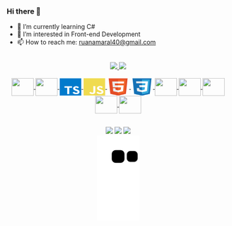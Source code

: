 ### Hi there 👋

- 🌱 I’m currently learning C#
- 👀 I’m interested in Front-end Development
- 📫 How to reach me: ruanamaral40@gmail.com

<br>

<div align="center">
  <a href="https://github.com/r-amaral">
  <img height="180em" src="https://github-readme-stats.vercel.app/api?username=r-amaral&show_icons=true&theme=midnight-purple&include_all_commits=true&count_private=true"/>
  <img height="180em" src="https://github-readme-stats.vercel.app/api/top-langs/?username=r-amaral&layout=compact&langs_count=7&theme=midnight-purple"/>
</div>

<div align="center"><br>
  <img align="center" height="40" width="50" src="https://cdn.jsdelivr.net/gh/devicons/devicon/icons/react/react-original-wordmark.svg">
  <img align="center" height="40" width="50" src="https://cdn.jsdelivr.net/gh/devicons/devicon/icons/materialui/materialui-original.svg" />
  <img align="center" height="40" width="50" src="https://raw.githubusercontent.com/devicons/devicon/master/icons/typescript/typescript-plain.svg">
  <img align="center" height="40" width="50" src="https://raw.githubusercontent.com/devicons/devicon/master/icons/javascript/javascript-plain.svg">
  <img align="center" height="40" width="50" src="https://raw.githubusercontent.com/devicons/devicon/master/icons/html5/html5-original.svg">
  <img align="center" height="40" width="50" src="https://raw.githubusercontent.com/devicons/devicon/master/icons/css3/css3-original.svg">
  <img align="center" height="40" width="50" src="https://cdn.jsdelivr.net/gh/devicons/devicon/icons/sass/sass-original.svg">
  <img align="center" height="40" width="50" src="https://cdn.jsdelivr.net/gh/devicons/devicon/icons/bootstrap/bootstrap-original.svg">
  <img align="center" height="40" width="50" src="https://cdn.jsdelivr.net/gh/devicons/devicon/icons/git/git-original.svg">
  <img align="center" height="40" width="50" src="https://cdn.jsdelivr.net/gh/devicons/devicon/icons/jest/jest-plain.svg" />
  <img  align="center" height="40" width="50" src="https://cdn.jsdelivr.net/gh/devicons/devicon/icons/storybook/storybook-original.svg" />
          
</div>

  ##
  
<div align='center'> 
  <a href = "mailto:ruanamaral40@gmail.com"> <img src='https://img.shields.io/badge/Gmail-D14836?style=for-the-badge&logo=gmail&logoColor=white'/></a>
  <a href="https://www.linkedin.com/in/ruan-amaral-7b0704128/" target="_blank"><img src="https://img.shields.io/badge/-LinkedIn-%230077B5?style=for-the-badge&logo=linkedin&logoColor=white" target="_blank"></a> 
   <a href="https://discordapp.com/users/Ruan%20O#7255" target="_blank"><img src="https://img.shields.io/badge/Discord-7289DA?style=for-the-badge&logo=discord&logoColor=white" target="_blank"></a> 
</div>

<div align='center'>

<picture align="center">
  <source media="(prefers-color-scheme: dark)" srcset="https://raw.githubusercontent.com/r-amaral/r-amaral/output/github-contribution-grid-snake-dark.svg">
  <source media="(prefers-color-scheme: light)" srcset="https://raw.githubusercontent.com/r-amaral/r-amaral/output/github-contribution-grid-snake-dark.svg">
  <img align="center" alt="github contribution grid snake animation" src="https://raw.githubusercontent.com/r-amaral/r-amaral/output/github-contribution-grid-snake.svg">
</picture>

</div>
